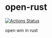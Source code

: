 # open-rust

[![Actions Status](https://github.com/aaly/open-rust/workflows/Build/badge.svg)](https://github.com/aaly/open-rust/actions/workflows/build.yaml)

open wm in rust
